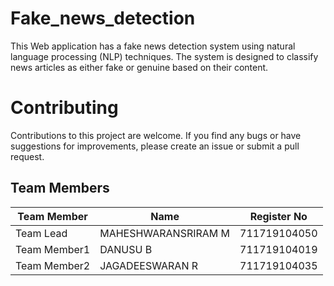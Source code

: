 # Fake_news_detection
  This Web application has a fake news detection system using natural language processing (NLP) techniques. The system is designed to classify news articles as either fake or genuine based on their content.
# Contributing
  Contributions to this project are welcome. If you find any bugs or have suggestions for improvements, please create an issue or submit a pull request.
 

##  Team Members
| Team Member  | Name            | Register No    |
| -------------| -------------   | --------       |
| Team Lead    | MAHESHWARANSRIRAM M        | 711719104050   |
| Team Member1 | DANUSU B          | 711719104019   |
| Team Member2 | JAGADEESWARAN R     | 711719104035   |


